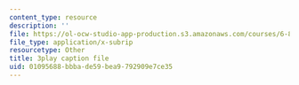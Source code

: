 ```yaml
---
content_type: resource
description: ''
file: https://ol-ocw-studio-app-production.s3.amazonaws.com/courses/6-832-underactuated-robotics-spring-2009/01095688bbbade59bea9792909e7ce35_4kB94UDwJ0M.srt
file_type: application/x-subrip
resourcetype: Other
title: 3play caption file
uid: 01095688-bbba-de59-bea9-792909e7ce35
---
```

